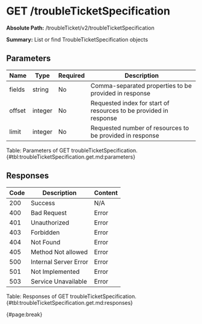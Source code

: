 <!--
    ATTENTION: This file was generated via gradle!
               Do NOT manually edit this file! Any such changes will be overwritten!
-->

# GET /troubleTicketSpecification

**Absolute Path:** /troubleTicket/v2/troubleTicketSpecification

**Summary:** List or find TroubleTicketSpecification objects

## Parameters

| Name | Type | Required | Description |
| ------ | ------ | --- | ------------ |
| fields | string | No | Comma-separated properties to be provided in response |
| offset | integer | No | Requested index for start of resources to be provided in response |
| limit | integer | No | Requested number of resources to be provided in response |

Table: Parameters of GET troubleTicketSpecification. {#tbl:troubleTicketSpecification.get.md:parameters}

## Responses

| Code | Description | Content |
|------|-------------|---------|
| 200 | Success | N/A |
| 400 | Bad Request | Error |
| 401 | Unauthorized | Error |
| 403 | Forbidden | Error |
| 404 | Not Found | Error |
| 405 | Method Not allowed | Error |
| 500 | Internal Server Error | Error |
| 501 | Not Implemented | Error |
| 503 | Service Unavailable | Error |

Table: Responses of GET troubleTicketSpecification. {#tbl:troubleTicketSpecification.get.md:responses}

{#page:break}

